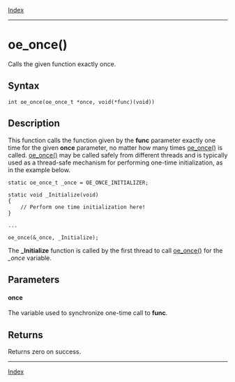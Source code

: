 [Index](index.md)

---
# oe_once()

Calls the given function exactly once.

## Syntax

    int oe_once(oe_once_t *once, void(*func)(void))
## Description 

This function calls the function given by the **func** parameter exactly one time for the given **once** parameter, no matter how many times [oe_once()](thread_8h_a4a5122ddbe1258fb449d9a1bdb4ad782_1a4a5122ddbe1258fb449d9a1bdb4ad782.md) is called. [oe_once()](thread_8h_a4a5122ddbe1258fb449d9a1bdb4ad782_1a4a5122ddbe1258fb449d9a1bdb4ad782.md) may be called safely from different threads and is typically used as a thread-safe mechanism for performing one-time initialization, as in the example below.

```
static oe_once_t _once = OE_ONCE_INITIALIZER;

static void _Initialize(void)
{
    // Perform one time initialization here!
}

...

oe_once(&_once, _Initialize);
```



The **_Initialize** function is called by the first thread to call [oe_once()](thread_8h_a4a5122ddbe1258fb449d9a1bdb4ad782_1a4a5122ddbe1258fb449d9a1bdb4ad782.md) for the *_once* variable.



## Parameters

#### once

The variable used to synchronize one-time call to **func**.

## Returns

Returns zero on success.

---
[Index](index.md)

